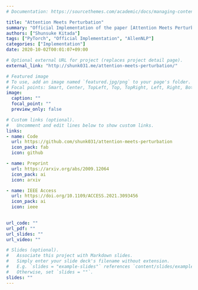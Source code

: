 ```yaml
---
# Documentation: https://sourcethemes.com/academic/docs/managing-content/

title: "Attention Meets Perturbation"
summary: "Official Implementation of the paper [Attention Meets Perturbations: Robust and Interpretable Attention with Adversarial Training](https://arxiv.org/abs/2009.12064)"
authors: ["Shunsuke Kitada"]
tags: ["PyTorch", "Official Implementation", "AllenNLP"]
categories: ["Implementation"]
date: 2020-10-02T00:01:07+09:00

# Optional external URL for project (replaces project detail page).
external_link: "http://shunk031.me/attention-meets-perturbation/"

# Featured image
# To use, add an image named `featured.jpg/png` to your page's folder.
# Focal points: Smart, Center, TopLeft, Top, TopRight, Left, Right, BottomLeft, Bottom, BottomRight.
image:
  caption: ""
  focal_point: ""
  preview_only: false

# Custom links (optional).
#   Uncomment and edit lines below to show custom links.
links:
- name: Code
  url: https://github.com/shunk031/attention-meets-perturbation
  icon_pack: fab
  icon: github

- name: Preprint
  url: https://arxiv.org/abs/2009.12064
  icon_pack: ai
  icon: arxiv

- name: IEEE Access
  url: https://doi.org/10.1109/ACCESS.2021.3093456
  icon_pack: ai
  icon: ieee
  

url_code: ""
url_pdf: ""
url_slides: ""
url_video: ""

# Slides (optional).
#   Associate this project with Markdown slides.
#   Simply enter your slide deck's filename without extension.
#   E.g. `slides = "example-slides"` references `content/slides/example-slides.md`.
#   Otherwise, set `slides = ""`.
slides: ""
---
```

